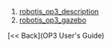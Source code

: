 1. [robotis_op3_description](robotis_op3_description)
2. [robotis_op3_gazebo](robotis_op3_gazebo)


[&lt;&lt; Back](OP3 User's Guide)
